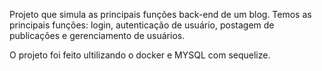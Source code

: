 Projeto que simula as principais funções back-end de um blog. Temos as principais funções: login, autenticação de usuário, postagem de publicações e gerenciamento de usuários. 

O projeto foi feito ultilizando o docker e MYSQL com sequelize.
